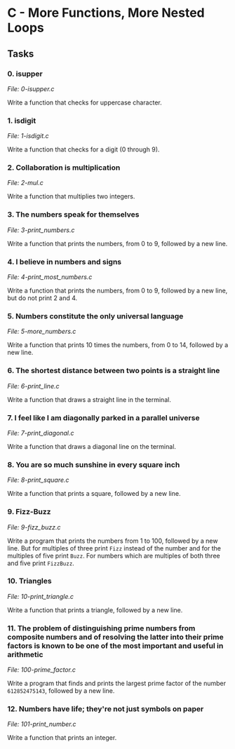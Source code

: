 # C - More Functions, More Nested Loops

## Tasks

### 0. isupper

*File: 0-isupper.c*

Write a function that checks for uppercase character.

### 1. isdigit

*File: 1-isdigit.c*

Write a function that checks for a digit (0 through 9).

### 2. Collaboration is multiplication

*File: 2-mul.c*

Write a function that multiplies two integers.

### 3. The numbers speak for themselves

*File: 3-print_numbers.c*

Write a function that prints the numbers, from 0 to 9, followed by a new line.

### 4. I believe in numbers and signs

*File: 4-print_most_numbers.c*

Write a function that prints the numbers, from 0 to 9, followed by a new line, but do not print 2 and 4.

### 5. Numbers constitute the only universal language

*File: 5-more_numbers.c*

Write a function that prints 10 times the numbers, from 0 to 14, followed by a new line.

### 6. The shortest distance between two points is a straight line

*File: 6-print_line.c*

Write a function that draws a straight line in the terminal.

### 7. I feel like I am diagonally parked in a parallel universe

*File: 7-print_diagonal.c*

Write a function that draws a diagonal line on the terminal.

### 8. You are so much sunshine in every square inch

*File: 8-print_square.c*

Write a function that prints a square, followed by a new line.

### 9. Fizz-Buzz

*File: 9-fizz_buzz.c*

Write a program that prints the numbers from 1 to 100, followed by a new line. But for multiples of three print `Fizz` instead of the number and for the multiples of five print `Buzz`. For numbers which are multiples of both three and five print `FizzBuzz`.

### 10. Triangles

*File: 10-print_triangle.c*

Write a function that prints a triangle, followed by a new line.

### 11. The problem of distinguishing prime numbers from composite numbers and of resolving the latter into their prime factors is known to be one of the most important and useful in arithmetic

*File: 100-prime_factor.c*

Write a program that finds and prints the largest prime factor of the number `612852475143`, followed by a new line.

### 12. Numbers have life; they're not just symbols on paper

*File: 101-print_number.c*

Write a function that prints an integer.
